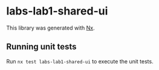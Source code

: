 # labs-lab1-shared-ui

This library was generated with [Nx](https://nx.dev).

## Running unit tests

Run `nx test labs-lab1-shared-ui` to execute the unit tests.
